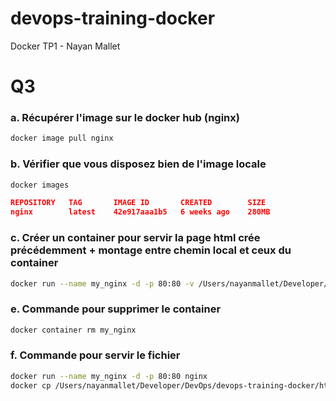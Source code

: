 # devops-training-docker
Docker TP1 - Nayan Mallet

# Q3
### a. Récupérer l'image sur le docker hub (nginx)
```bash
docker image pull nginx
```
### b. Vérifier que vous disposez bien de l'image locale
```bash
docker images
```
```json
REPOSITORY   TAG       IMAGE ID       CREATED        SIZE
nginx        latest    42e917aaa1b5   6 weeks ago    280MB
```
### c. Créer un container pour servir la page html crée précédemment + montage entre chemin local et ceux du container 
```bash
docker run --name my_nginx -d -p 80:80 -v /Users/nayanmallet/Developer/DevOps/devops-training-docker/html:/usr/share/nginx/html nginx
```
### e. Commande pour supprimer le container
```bash
docker container rm my_nginx
```
### f. Commande pour servir le fichier
```bash
docker run --name my_nginx -d -p 80:80 nginx
docker cp /Users/nayanmallet/Developer/DevOps/devops-training-docker/html my_nginx:/usr/share/nginx
```
